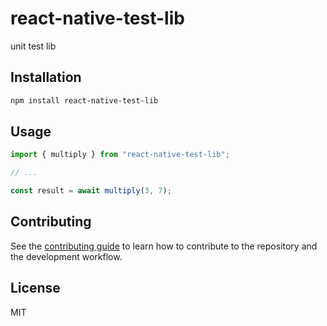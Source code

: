 # react-native-test-lib

unit test lib

## Installation

```sh
npm install react-native-test-lib
```

## Usage

```js
import { multiply } from "react-native-test-lib";

// ...

const result = await multiply(3, 7);
```

## Contributing

See the [contributing guide](CONTRIBUTING.md) to learn how to contribute to the repository and the development workflow.

## License

MIT
